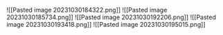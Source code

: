 ![[Pasted image 20231030184322.png]]
![[Pasted image 20231030185734.png]]
![[Pasted image 20231030192206.png]]
![[Pasted image 20231030193418.png]]
![[Pasted image 20231030195015.png]]
